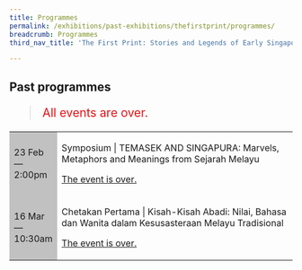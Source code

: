 ```yaml
---
title: Programmes
permalink: /exhibitions/past-exhibitions/thefirstprint/programmes/
breadcrumb: Programmes
third_nav_title: 'The First Print: Stories and Legends of Early Singapore'

---
```



<!-- 

Colours
Upcoming: default colour
Past: #c1c1c1

-->

<section class="section__progs">

<div class="container__description">
    <div class="row">
        <div class="col is-10-mobile">

<h2>Past programmes</h2>

<blockquote style="color: #E21216; font-size: 150%;">All events are over.</blockquote>

<table class="table table-v">
    <tr>
        <td style="background-color: #c1c1c1;">23 Feb<br>
            &mdash;<br>
            2:00pm</td>
        <td>
            <p>Symposium &#124; TEMASEK AND SINGAPURA: Marvels, Metaphors and Meanings from Sejarah Melayu</p>
            <p><a href="/programmes/thefirstprint/20190223-symposium/">The event is over.</a></p>
        </td>
    </tr>     
    <tr>
        <td style="background-color: #c1c1c1;">16 Mar<br>
            &mdash;<br>
            10:30am</td>
        <td>
            <p>Chetakan Pertama &#124; Kisah-Kisah Abadi: Nilai, Bahasa dan Wanita dalam Kesusasteraan Melayu Tradisional</p>
            <p><a href="/programmes/thefirstprint/20190316-chetakan-pertama/">The event is over.</a></p>
        </td>
    </tr>    
</table>
        </div>
    </div>
</div>
</section>
